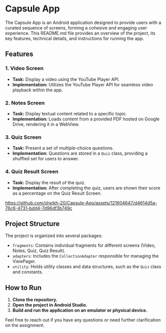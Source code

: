 # Capsule App

The Capsule App is an Android application designed to provide users with a curated sequence of screens, forming a cohesive and engaging user experience. This README.md file provides an overview of the project, its key features, technical details, and instructions for running the app.

## Features

### 1. Video Screen
- **Task:** Display a video using the YouTube Player API.
- **Implementation:** Utilizes the YouTube Player API for seamless video playback within the app.

### 2. Notes Screen
- **Task:** Display textual content related to a specific topic.
- **Implementation:** Loads content from a provided PDF hosted on Google Drive, rendering it in a WebView.

### 3. Quiz Screen
- **Task:** Present a set of multiple-choice questions.
- **Implementation:** Questions are stored in a `Quiz` class, providing a shuffled set for users to answer.

### 4. Quiz Result Screen
- **Task:** Display the result of the quiz.
- **Implementation:** After completing the quiz, users are shown their score as a percentage on the Quiz Result Screen.

https://github.com/sheikh-20/Capsule-App/assets/121604647/d4614d5a-76c6-4731-bdd4-7d96df3b749c


## Project Structure

The project is organized into several packages:
- `fragments`: Contains individual fragments for different screens (Video, Notes, Quiz, Quiz Result).
- `adapters`: Includes the `CollectionAdapter` responsible for managing the ViewPager.
- `utility`: Holds utility classes and data structures, such as the `Quiz` class and constants.

## How to Run

1. **Clone the repository.**
2. **Open the project in Android Studio.**
3. **Build and run the application on an emulator or physical device.**


Feel free to reach out if you have any questions or need further clarification on the assignment.

